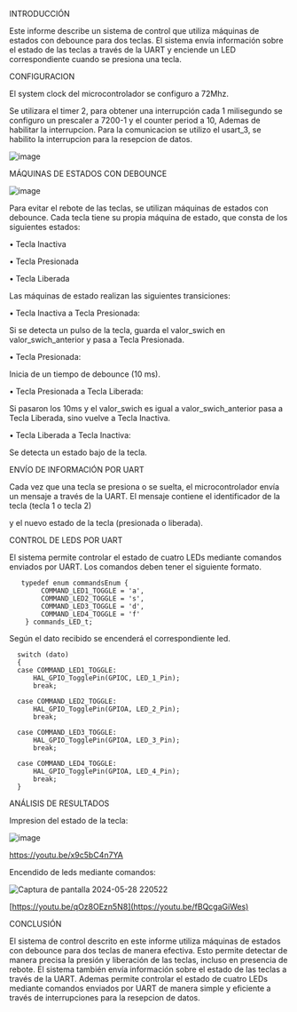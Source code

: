 INTRODUCCIÓN

Este informe describe un sistema de control que utiliza máquinas de estados con debounce para dos teclas. 
El sistema envía información sobre el estado de las teclas a través de la UART y enciende un LED correspondiente cuando se presiona una tecla.

CONFIGURACION

El system clock del microcontrolador se configuro a 72Mhz.

Se utilizara el timer 2, para obtener una interrupción cada 1 milisegundo se configuro un prescaler a 7200-1 y el counter period a 10, Ademas de habilitar la interrupcion. 
Para la comunicacion se utilizo el usart_3, se habilito la interrupcion para la resepcion de datos.

![image](https://github.com/ErickDiaz2001/Ejercicio_4/assets/169405943/39c48379-5868-47ba-944b-89a8024f9a9f)



MÁQUINAS DE ESTADOS CON DEBOUNCE

![image](https://github.com/ErickDiaz2001/Ejercicio_4/assets/169405943/f791805e-a26c-49cf-807e-db8f2ac320b6)

Para evitar el rebote de las teclas, se utilizan máquinas de estados con debounce. Cada tecla tiene su propia máquina de estado, que consta de los siguientes estados:

•	Tecla Inactiva

•	Tecla Presionada

•	Tecla Liberada

Las máquinas de estado realizan las siguientes transiciones:

•	Tecla Inactiva a Tecla Presionada: 

Si se detecta un pulso de la tecla, guarda el valor_swich en valor_swich_anterior y pasa a Tecla Presionada.

•	Tecla Presionada: 

Inicia de un tiempo de debounce (10 ms).

•	Tecla Presionada a Tecla Liberada: 

Si pasaron los 10ms y el valor_swich es igual a valor_swich_anterior pasa a Tecla Liberada, sino vuelve a Tecla Inactiva.

•	Tecla Liberada a Tecla Inactiva: 

Se detecta un estado bajo de la tecla.

ENVÍO DE INFORMACIÓN POR UART

Cada vez que una tecla se presiona o se suelta, el microcontrolador envía un mensaje a través de la UART. El mensaje contiene el identificador de la tecla (tecla 1 o tecla 2) 

y el nuevo estado de la tecla (presionada o liberada).

CONTROL DE LEDS POR UART

El sistema permite controlar el estado de cuatro LEDs mediante comandos enviados por UART. Los comandos deben tener el siguiente formato.

       typedef enum commandsEnum {
	        COMMAND_LED1_TOGGLE = 'a',
	        COMMAND_LED2_TOGGLE = 's',
	        COMMAND_LED3_TOGGLE = 'd',
	        COMMAND_LED4_TOGGLE = 'f'
        } commands_LED_t;
	
Según el dato recibido se encenderá el correspondiente led.
 
	  switch (dato)
	  {
	  case COMMAND_LED1_TOGGLE:
		  HAL_GPIO_TogglePin(GPIOC, LED_1_Pin);
		  break;

	  case COMMAND_LED2_TOGGLE:
		  HAL_GPIO_TogglePin(GPIOA, LED_2_Pin);
		  break;

	  case COMMAND_LED3_TOGGLE:
		  HAL_GPIO_TogglePin(GPIOA, LED_3_Pin);
		  break;

	  case COMMAND_LED4_TOGGLE:
		  HAL_GPIO_TogglePin(GPIOA, LED_4_Pin);
		  break;
	  }

ANÁLISIS DE RESULTADOS 

Impresion del estado de la tecla:

![image](https://github.com/ErickDiaz2001/Ejercicio_4/assets/169405943/0f3ccbb6-51a9-4355-b7ec-36770725ded0)



https://youtu.be/x9c5bC4n7YA

Encendido de leds mediante comandos:

![Captura de pantalla 2024-05-28 220522](https://github.com/ErickDiaz2001/Ejercicio_4/assets/169405943/f3fc2601-4055-4e95-95c5-d93bc847df92)


[https://youtu.be/qOz8OEzn5N8](https://youtu.be/fBQcgaGiWes)

CONCLUSIÓN

El sistema de control descrito en este informe utiliza máquinas de estados con debounce para dos teclas de manera efectiva.
Esto permite detectar de manera precisa la presión y liberación de las teclas, incluso en presencia de rebote.
El sistema también envía información sobre el estado de las teclas a través de la UART.
Ademas permite controlar el estado de cuatro LEDs mediante comandos enviados por UART de manera simple y eficiente a través de interrupciones para la resepcion de datos.
